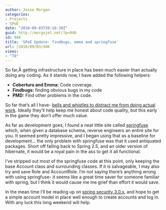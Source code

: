 ```yaml
---
author: Jesse Morgan
categories:
- Projects
- SPoE
date: "2010-09-03T20:10:39Z"
guid: http://morgajel.net/?p=946
id: 946
title: 'SPoE Update: findbugs, emma and springfuse'
url: /2010/09/03/946
views:
- "78"
---
```


So far,Â getting infrastructure in place has been much easier than actually doing any coding. As it stands now, I have added the following helpers:

- **Cobertura and Emma:** Code coverage.
- **Findbugs:** finding obvious bugs in my code
- **PMD:** Find other problems in the code.

So far that’s all I have- [bells and whistles to distract me from doing actual work](http://boron.morgajel.com/hudson/view/dash/job/SPoE%20Cont%20Build/). Ideally they’ll help keep me honest about code quality, but this early in the game they don’t offer much value.

As far as development goes, I found a neat little site called [springfuse](http://www.springfuse.com/) which, when given a database schema, reverse engineers an entire site for you. It seemed pretty impressive, and I began using that as a baseline for development… the only problem with springfuse was that it used antiquated packages. Short off falling back to Spring 2.5, and an older version of hibernate, it would be a royal pain in the ass to get it all functional.

I’ve stripped out most of the springfuse code at this point, only keeping the base Account class and surrounding classes. If it is salvageable, I may also try and save Role and AccountRole. I’m not saying there’s anything wrong with using springfuse- it seems like a great time saver for someone familiar with spring, but I think it would cause me me grief than effort it would save.

In the mean time I’ll be reading up on [spring security 3.0.x](http://static.springsource.org/spring-security/site/docs/3.0.x/reference/springsecurity-single.html#d0e1581), and hope to get a simple account model in place well enough to create accounts and log in. With any luck this long weekend will help.